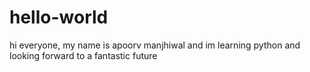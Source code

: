# hello-world

hi everyone, my name is apoorv manjhiwal and im learning python and looking forward to a fantastic future 
